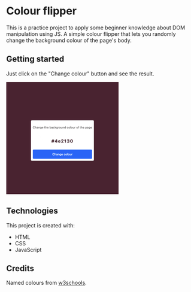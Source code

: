 # Colour flipper

This is a practice project to apply some beginner knowledge about DOM manipulation using JS. A simple colour flipper that lets you randomly change the background colour of the page's body. 

## Getting started

Just click on the "Change colour" button and see the result.

<img src="images/preview.gif" width="300">

## Technologies
This project is created with:

* HTML
* CSS
* JavaScript

## Credits

Named colours from [w3schools](https://www.w3schools.com/colors/colors_hex.asp).

